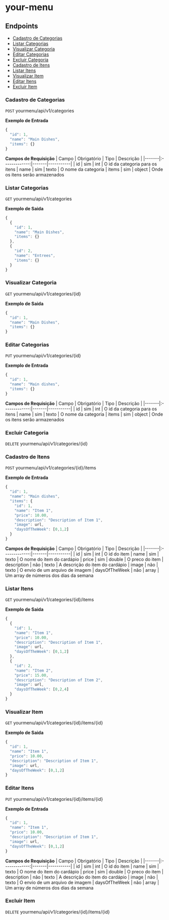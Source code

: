 # your-menu

## Endpoints

- [Cadastro de Categorias](#cadastro-de-categorias)
- [Listar Categorias](#listar-categorias)
- [Visualizar Categoria](#visualizar-categoria)
- [Editar Categorias](#editar-categorias)
- [Excluir Categoria](#excluir-categoria)
- [Cadastro de Itens](#cadastro-de-itens)
- [Listar Itens](#listar-itens)
- [Visualizar Item](#visualizar-item)
- [Editar Itens](#editar-itens)
- [Excluir Item](#excluir-item)

### Cadastro de Categorias

`POST` yourmenu/api/v1/categories

**Exemplo de Entrada**

```js
{
  "id": 1,
  "name": "Main Dishes",
  "items": {}
}
```

**Campos de Requisição**
| Campo | Obrigatório | Tipo | Descrição |
|-------|:-------------:|-------|-----------|
| id | sim | int | O id da categoria para os itens
| name | sim | texto | O nome da categoria
| items | sim | object | Onde os itens serão armazenados

### Listar Categorias

`GET` yourmenu/api/v1/categories

**Exemplo de Saida**

```js
{
  {
    "id": 1,
    "name": "Main Dishes",
    "items": {}
  },
  {
    "id": 2,
    "name": "Entrees",
    "items": {}
  }
}
```

### Visualizar Categoria

`GET` yourmenu/api/v1/categories/{id}

**Exemplo de Saida**

```js
{
  "id": 1,
  "name": "Main Dishes",
  "items": {}
}
```

### Editar Categorias

`PUT` yourmenu/api/v1/categories/{id}

**Exemplo de Entrada**

```js
{
  "id": 1,
  "name": "Main dishes",
  "items": {}
}
```

**Campos de Requisição**
| Campo | Obrigatório | Tipo | Descrição |
|-------|:-------------:|-------|-----------|
| id | sim | int | O id da categoria para os itens
| name | sim | texto | O nome da categoria
| items | sim | object | Onde os itens serão armazenados

### Excluir Categoria

`DELETE` yourmenu/api/v1/categories/{id}

### Cadastro de Itens

`POST` yourmenu/api/v1/categories/{id}/items

**Exemplo de Entrada**

```js
{
  "id": 1,
  "name": "Main dishes",
  "items": {
    "id": 1,
    "name": "Item 1",
    "price": 10.00,
    "description": "Description of Item 1",
    "image": url,
    "daysOfTheWeek": [0,1,2]
  }
}
```

**Campos de Requisição**
| Campo | Obrigatório | Tipo | Descrição |
|-------|:-------------:|-------|-----------|
| id | sim | int | O id do item
| name | sim | texto | O nome do item do cardápio
| price | sim | double | O preco do item
| description | não | texto | A descrição do item do cardápio
| image | não | texto | O envio de um arquivo de imagem
| daysOfTheWeek | não | array | Um array de números dos dias da semana

### Listar Itens

`GET` yourmenu/api/v1/categories/{id}/items

**Exemplo de Saida**

```js
{
  {
    "id": 1,
    "name": "Item 1",
    "price": 10.00,
    "description": "Description of Item 1",
    "image": url,
    "daysOfTheWeek": [0,1,2]
  },
  {
    "id": 2,
    "name": "Item 2",
    "price": 15.00,
    "description": "Description of Item 2",
    "image": url,
    "daysOfTheWeek": [0,2,4]
  }
}
```

### Visualizar Item

`GET` yourmenu/api/v1/categories/{id}/items/{id}

**Exemplo de Saida**

```js
{
  "id": 1,
  "name": "Item 1",
  "price": 10.00,
  "description": "Description of Item 1",
  "image": url,
  "daysOfTheWeek": [0,1,2]
}
```

### Editar Itens

`PUT` yourmenu/api/v1/categories/{id}/items/{id}

**Exemplo de Entrada**

```js
{
  "id": 1,
  "name": "Item 1",
  "price": 10.00,
  "description": "Description of Item 1",
  "image": url,
  "daysOfTheWeek": [0,1,2]
}
```

**Campos de Requisição**
| Campo | Obrigatório | Tipo | Descrição |
|-------|:-------------:|-------|-----------|
| id | sim | int | O id do item
| name | sim | texto | O nome do item do cardápio
| price | sim | double | O preco do item
| description | não | texto | A descrição do item do cardápio
| image | não | texto | O envio de um arquivo de imagem
| daysOfTheWeek | não | array | Um array de números dos dias da semana

### Excluir Item

`DELETE` yourmenu/api/v1/categories/{id}/items/{id}
